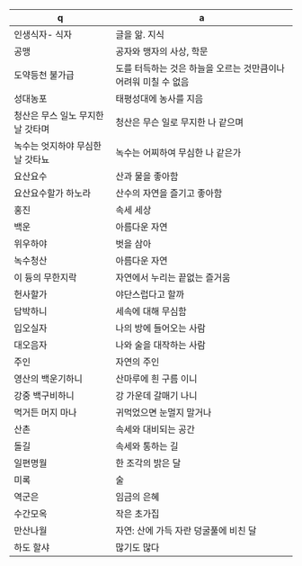 q | a
---|---
인생식자- 식자	| 글을 앎. 지식
공맹	| 공자와 맹자의 사상, 학문
도약등천 불가급	| 도를 터득하는 것은 하늘을 오르는 것만큼이나 어려워 미칠 수 없음
성대농포	| 태평성대에 농사를 지음
청산은 무스 일노 무지한 날 갓타며	| 청산은 무슨 일로 무지한 나 같으며
녹수는 엇지하야 무심한 날 갓타뇨	| 녹수는 어찌하여 무심한 나 같은가
요산요수	| 산과 물을 좋아함
요산요수할가 하노라	| 산수의 자연을 즐기고 좋아함
홍진	| 속세 세상
백운	| 아름다운 자연
위우하야	| 벗을 삼아
녹수청산	| 아름다운 자연
이 듕의 무한지락	| 자연에서 누리는 끝없는 즐거움
헌사할가	| 야단스럽다고 할까
담박하니	| 세속에 대해 무심함
입오실자	| 나의 방에 들어오는 사람
대오음자	| 나와 술을 대작하는 사람
주인	| 자연의 주인
영산의 백운기하니	| 산마루에 흰 구름 이니
강중 백구비하니	| 강 가운데 갈매기 나니
먹거든 머지 마나	| 귀먹었으면 눈멀지 말거나
산촌	| 속세와 대비되는 공간
돌길	| 속세와 통하는 길
일편명월	| 한 조각의 밝은 달
미록	| 술
역군은	| 임금의 은혜
수간모옥	| 작은 초가집
만산나월	| 자연: 산에 가득 자란 덩굴풀에 비친 달
하도 할샤	| 많기도 많다